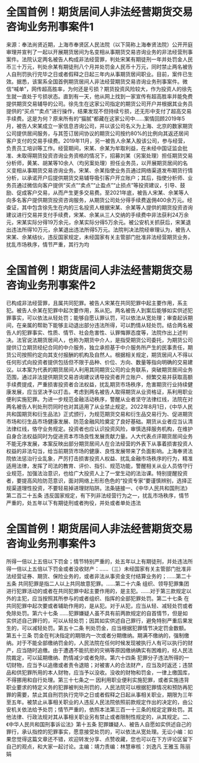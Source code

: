 # 全国首例！期货居间人非法经营期货交易咨询业务刑事案件1

来源：奉法尚贤近期，上海市奉贤区人民法院（以下简称上海奉贤法院）公开开庭审理并宣判了一起以开展期货居间为名变相从事期货交易咨询业务的非法经营刑事案件。法院认定两名被告人构成非法经营罪，判处宋某有期徒刑一年并处罚金人民币三十万元，判处佘某有期徒刑八个月并处罚金人民币十万元，同时禁止两名被告人自刑罚执行完毕之日或者假释之日起三年内从事期货居间职业。目前，案件已生效。据悉，该案系全国首例期货居间人非法经营期货交易咨询业务刑事案件。微信“喊单”，网传超高胜率，为何还是亏损？期货投资风险较大，作为投资人的徐先生就一直处于亏损状态。直到有一天，他从网上找到一家宣传有超高胜率并能免费提供期货交易辅导的公司。徐先生在这家公司指定的期货公司开户并根据其业务员提供的“买点”“卖点”进行操作，结果发现不但持续亏损，还无形中支付了超高交易手续费。这是为何？原来所有的“猫腻”都藏在这家公司中……案情回顾2019年5月，被告人宋某成立一家信息咨询公司，并以该公司名义为上海、北京的数家期货公司提供居间服务，与其签订居间协议的期货公司按约80%的比例向其返还居间客户支付的交易手续费。2019年11月，另一被告人佘某入股该公司，参与经营，负责员工培训等工作。经营期间，宋某、佘某为牟取利益，在未经中国证监会批准、未取得期货投资咨询业务资格的情况下，招募刘某（另案处理）担任期货交易分析师，黄某、胡某等10余人（均另案处理）担任业务员，以开展期货居间的名义变相从事期货交易咨询业务。宋某、佘某指使业务员通过网络渠道发布期货行情分析，以承诺开户后提供期货交易辅导吸引客户开立账户；其后，指使分析师、业务员通过微信向客户提供“买点”“卖点”“止盈点”“止损点”等投资建议，引导、鼓励、促成客户交易，从而产生更多交易费。至2021年底，被告人宋某、佘某等人向多名客户提供期货投资咨询服务，从期货公司处分得手续费返佣400余万元。经查证，其中包含徐先生在内的三名投资人根据宋某、佘某等人提供的期货投资咨询建议进行交易并支付手续费，宋某、佘某从三人交纳的手续费中非法获利24万余元，宋某实际分得19万余元，佘某实际分得5万余元。被公安机关抓获后，宋某退出违法所得10万元，佘某退出违法所得5万元。法院判决法院经审理认为，被告人宋某、佘某结伙，违反国家规定，未经国家有关主管部门批准非法经营期货业务，扰乱市场秩序，情节严重，其行为均

# 全国首例！期货居间人非法经营期货交易咨询业务刑事案件2

已构成非法经营罪，且属共同犯罪。被告人宋某在共同犯罪中起主要作用，系主犯。被告人佘某在犯罪中起次要作用，系从犯。两名被告人到案后能够如实供述犯罪事实，可以依法从轻处罚；能够自愿认罪认罚，可以依法从宽处理；审查起诉期间，在亲属的帮助下能够主动退出部分违法所得，可以酌情从轻处罚。结合两名被告人的犯罪事实、性质、情节、社会危害性、认罪悔罪态度等，法院作出上述判决。法官说法期货居间人，也称为期货中介人，是指受期货公司委托，为期货公司提供订立期货经纪合同的中介服务，独立承担基于中介服务所产生的民事责任，期货公司按照约定向其支付报酬的机构及自然人。根据相关规定，期货居间人不得以任何形式向投资者提供包括但不限于品种、价位、方向、数量等指向明确的交易建议。以本案为代表的期货居间人利用其同期货公司的业务联系，突破期货居间业务范围，通过非法提供期货交易咨询建议诱导投资者开立账户、频繁交易并获取高额手续费提成，严重损害投资者合法权益，扰乱期货市场秩序，危害期货行业持续健康发展，应当坚决予以打击。考虑到两名被告人取得期货从业资格证，系利用职业便利实施犯罪。为进一步规范金融活动秩序，警醒从业者坚守法律红线，法院在对两名被告人判处刑罚同时也对其适用了从业禁止规定。2022年8月1日，《中华人民共和国期货和衍生品法》正式颁行，为规范期货交易和衍生品交易行为、促进期货市场和衍生品市场健康发展、防范金融风险奠定了良好基础。期货从业者应当认清法律红线，恪守业务规定。投资者也应认识投资风险，审慎选择服务机构，在维护自身合法权益同时为促进资本市场良性发展贡献力量。人大代表点评期货居间业务不能无序发展，本案反映出部分期货居间人在合法经营的外表下从事着损害投资人权益的非法勾当，给当前期货市场的健康、良性发展带来了负面影响。上海奉贤法院依法惩治行业乱象，严厉打击损害投资人权益、扰乱金融市场秩序的行为，精准适用法律，发挥了司法的教育、评价、指引、规范功能，警醒相关从业人员恪守行业规范，加强法治意识，也给广大投资人上了一堂生动的法治课。特别提醒投资者，要提高风险防范意识，面对网络上形形色色的“投资专家”要谨慎辨别，选择正规渠道理性投资，不要轻易掉进理财陷阱。法条链接一、《中华人民共和国刑法》第二百二十五条  违反国家规定，有下列非法经营行为之一，扰乱市场秩序，情节严重的，处五年以下有期徒刑或者拘役，并处或者单处违法

# 全国首例！期货居间人非法经营期货交易咨询业务刑事案件3

所得一倍以上五倍以下罚金；情节特别严重的，处五年以上有期徒刑，并处违法所得一倍以上五倍以下罚金或者没收财产：……（三）未经国家有关主管部门批准非法经营证券、期货、保险业务的，或者非法从事资金支付结算业务的；……第二十五条  共同犯罪是指二人以上共同故意犯罪。……第二十六条  组织、领导犯罪集团进行犯罪活动的或者在共同犯罪中起主要作用的，是主犯。……对于第三款规定以外的主犯，应当按照其所参与的或者组织、指挥的全部犯罪处罚。第二十七条  在共同犯罪中起次要或者辅助作用的，是从犯。对于从犯，应当从轻、减轻处罚或者免除处罚。第六十七条  ……犯罪嫌疑人虽不具有前两款规定的自首情节，但是如实供述自己罪行的，可以从轻处罚；因其如实供述自己罪行，避免特别严重后果发生的，可以减轻处罚。第五十二条  判处罚金，应当根据犯罪情节决定罚金数额。第五十三条  罚金在判决指定的期限内一次或者分期缴纳。期满不缴纳的，强制缴纳。对于不能全部缴纳罚金的，人民法院在任何时候发现被执行人有可以执行的财产，应当随时追缴。由于遭遇不能抗拒的灾祸等原因缴纳确实有困难的，经人民法院裁定，可以延期缴纳、酌情减少或者免除。第六十四条  犯罪分子违法所得的一切财物，应当予以追缴或者责令退赔；对被害人的合法财产，应当及时返还；违禁品和供犯罪所用的本人财物，应当予以没收。没收的财物和罚金，一律上缴国库，不得挪用和自行处理。第三十七条之一  因利用职业便利实施犯罪，或者实施违背职业要求的特定义务的犯罪被判处刑罚的，人民法院可以根据犯罪情况和预防再犯罪的需要，禁止其自刑罚执行完毕之日或者假释之日起从事相关职业，期限为三年至五年。被禁止从事相关职业的人违反人民法院依照前款规定作出的决定的，由公安机关依法给予处罚；情节严重的，依照本法第三百一十三条的规定定罪处罚。其他法律、行政法规对其从事相关职业另有禁止或者限制性规定的，从其规定。二、《中华人民共和国刑事诉讼法》第十五条  犯罪嫌疑人、被告人自愿如实供述自己的罪行，承认指控的犯罪事实，愿意接受处罚的，可以依法从宽处理。无讼小编：如果您觉得这篇文章还不错，欢迎转发分享、点赞收藏，您也可以在下方评论区留下自己的观点，和大家一起讨论。主编：靖力责编：林慧审核：刘逸凡 王雅玉 陈丽娟 

